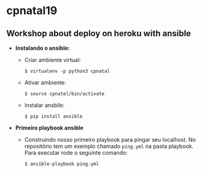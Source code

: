 # cpnatal19
## Workshop about deploy on heroku with ansible

* **Instalando o ansible:**
    * Criar ambiente virtual:

        `$ virtualenv -p python3 cpnatal`

    * Ativar ambiente:

        `$ source cpnatel/bin/activate`

    * Instalar ansbile:

        `$ pip install ansible`


* **Primeiro playbook ansible**
    * Construindo nosso primeiro playbook para pingar seu localhost. No repositório tem um exemplo chamado `ping.yml`
    na pasta playbook. Para executar rode o seguinte comando:
    
        `$ ansible-playbook ping.yml`
    